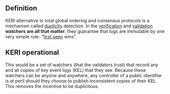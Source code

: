 ## Definition
KERI alternative to total global ordering and consensus protocols is a mechanism called [duplicity](term_duplicity) detection. In the [verification](term_verifiers) and [validation](term_validation) **watchers are all that matter**; they guarantee that logs are immutable by one very simple rule: "[first seen](term_first-seen) wins".

## KERI operational
This would be a set of watchers (that the validators trust) that record any and all copies of key event logs (KEL) that they see. Because these watchers can be anyone and anywhere, any controller of a public identifier is at peril should they choose to publish inconsistent copies of their KEL. This removes the incentive to be duplicitous.